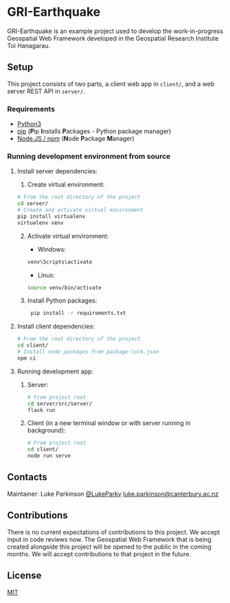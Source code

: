 # GRI-Earthquake

GRI-Earthquake is an example project used to develop the work-in-progress Geospatial Web Framework developed in the
Geospatial Research Institute Toi Hanagarau.

## Setup

This project consists of two parts, a client web app in `client/`, and a web server REST API in `server/`.

### Requirements

* [Python3](https://www.python.org/downloads/)
* [pip](https://pypi.org/project/pip/) (**P**ip **I**nstalls **P**ackages - Python package manager)
* [Node.JS / npm](https://nodejs.org) (**N**ode **P**ackage **M**anager)



### Running development environment from source
1. Install server dependencies:
    1. Create virtual environment:
    ```bash
    # From the root directory of the project
    cd server/
    # Create and activate virtual environment
    pip install virtualenv
    virtualenv venv
    ```
    2. Activate virtual environment:
        - Windows:
       ```cmd
       venv\Scripts\activate
       ```

        - Linux:
       ```bash
       source venv/bin/activate
       ```
    3. Install Python packages:
       ```bash
        pip install -r requirements.txt 
       ```


2. Install client dependencies:

    ```bash
    # From the root directory of the project
    cd client/
    # Install node packages from package-lock.json
    npm ci
    ```

3. Running development app:
    1. Server:
        ```bash
        # From project root
        cd server/src/server/
        flask run
        ```
   2. Client (in a new terminal window or with server running in background):
        ```bash
        # From project root
        cd client/
        node run serve
        ```
    


## Contacts

Maintainer: Luke Parkinson [@LukeParky](https://github.com/LukeParky/)
[luke.parkinson@canterbury.ac.nz](mailto:luke.parkinson@canterbury.ac.nz)

## Contributions

There is no current expectations of contributions to this project. We accept input in code reviews now. The Geospatial
Web Framework that is being created alongside this project will be opened to the public in the coming months. We will
accept contributions to that project in the future.

## License

[MIT](https://LukeParky/gri-earthquake/blob/master/LICENSE)